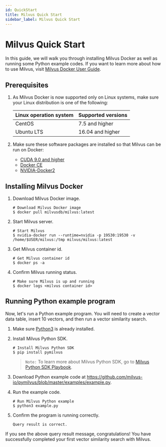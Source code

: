 ```yaml
---
id: QuickStart
title: Milvus Quick Start
sidebar_label: Milvus Quick Start
---
```


#  Milvus Quick Start

In this guide, we will walk you through installing Milvus Docker as well as running some Python example codes. If you want to learn more about how to use Milvus, visit [Milvus Docker User Guide](https://github.com/milvus-io/docs/blob/master/UserGuide.md).

## Prerequisites

1. As Milvus Docker is now supported only on Linux systems, make sure your Linux distribution is one of the following:

   | Linux operation system | Supported versions          |
   | :--------------------- | :--------------- |
   | CentOS                 | 7.5 and higher   |
   | Ubuntu LTS             | 16.04 and higher |

2. Make sure these software packages are installed so that Milvus can be run on Docker:

   - [CUDA 9.0 and higher]( https://docs.nvidia.com/cuda/cuda-installation-guide-linux/index.html)
   - [Docker CE]( https://docs.docker.com/install/)
   - [NVIDIA-Docker2](https://github.com/NVIDIA/nvidia-docker)

## Installing Milvus Docker

1. Download Milvus Docker image.

   ```shell
   # Download Milvus Docker image
   $ docker pull milvusdb/milvus:latest
   ```

2. Start Milvus server.

   ```shell
   # Start Milvus
   $ nvidia-docker run --runtime=nvidia -p 19530:19530 -v /home/$USER/milvus:/tmp milvus/milvus:latest
   ```

3. Get Milvus container id.

   ```shell
   # Get Milvus container id
   $ docker ps -a
   ```

4. Confirm Milvus running status.

   ```shell
   # Make sure Milvus is up and running
   $ docker logs <milvus container id>
   ```

## Running Python example program

Now, let's run a Python example program. You will need to create a vector data table, insert 10 vectors, and then run a vector similarity search.

1. Make sure [Python3](https://www.python.org/downloads/ ) is already installed. 

2. Install Milvus Python SDK.

   ```shell
   # Install Milvus Python SDK
   $ pip install pymilvus
   ```

   > `Note:` To learn more about Milvus Python SDK, go to [Milvus Python SDK Playbook](https://pypi.org/project/pymilvus).

3. Download Python example code at https://github.com/milvus-io/pymilvus/blob/master/examples/example.py.

4. Run the example code.

   ```shell
   # Run Milvus Python example
   $ python3 example.py
   ```

5. Confirm the program is running correctly.

   ```shell
   Query result is correct.
   ```

If you see the above query result message, congratulations! You have successfully completed your first vector similarity search with Milvus.



